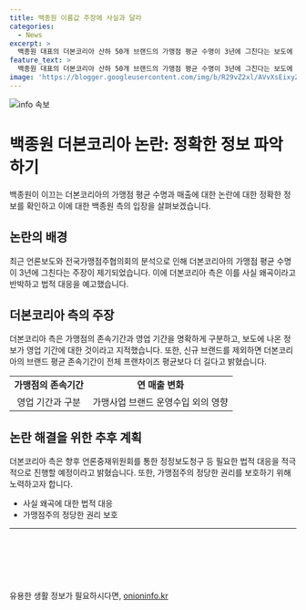 ```yaml
---
title: 백종원 이름값 주장에 사실과 달라
categories:
  - News
excerpt: >
  백종원 대표의 더본코리아 산하 50개 브랜드의 가맹점 평균 수명이 3년에 그친다는 보도에 대해 더본코리아 측이 사실 왜곡이라고 반박하며 법적 대응을 예고했다. 더본코리아는 가맹점의 존속기간과 영업 기간의 구분을 강조하고, 2023년 기준 전체 브랜드 평균 존속기간이 8.7년으로 분석하였으며, 연 매출의 증가와 감소는 다양한 사업군의 매출액 추가와 소규모 가맹점 증가로 설명했다. 동시에 허위 보도 등에 대한 법적 대응을 예고하며 가맹점주의 권리 보호를 강조했다.
feature_text: >
  백종원 대표의 더본코리아 산하 50개 브랜드의 가맹점 평균 수명이 3년에 그친다는 보도에 대해 더본코리아 측이 사실 왜곡이라고 반박하며 법적 대응을 예고했다. 더본코리아는 가맹점의 존속기간과 영업 기간의 구분을 강조하고, 2023년 기준 전체 브랜드 평균 존속기간이 8.7년으로 분석하였으며, 연 매출의 증가와 감소는 다양한 사업군의 매출액 추가와 소규모 가맹점 증가로 설명했다. 동시에 허위 보도 등에 대한 법적 대응을 예고하며 가맹점주의 권리 보호를 강조했다.
image: 'https://blogger.googleusercontent.com/img/b/R29vZ2xl/AVvXsEixyZcFfHzMRdzZMjFBmAUKJYCLCGyLL1o632UiGVXcaFdKo_bkvkuCioo0uUKlGfBVcT3P84aROyZIXSBEx3Aw5nCQ3pTgDom1WDC4m8eifvWiAmWEEVb4x6G_l8C0QH225ldMjyaFvpxGEBGNO37VmDTDMHGhJPq73UglMfDca1-0aw/s1600/blogspot.png'
---
```


<p><img src="https://blogger.googleusercontent.com/img/b/R29vZ2xl/AVvXsEixyZcFfHzMRdzZMjFBmAUKJYCLCGyLL1o632UiGVXcaFdKo_bkvkuCioo0uUKlGfBVcT3P84aROyZIXSBEx3Aw5nCQ3pTgDom1WDC4m8eifvWiAmWEEVb4x6G_l8C0QH225ldMjyaFvpxGEBGNO37VmDTDMHGhJPq73UglMfDca1-0aw/s1600/blogspot.png" alt="info 속보" /></p>

<h1>백종원 더본코리아 논란: 정확한 정보 파악하기</h1>

<p data-ke-size="size16">백종원이 이끄는 더본코리아의 가맹점 평균 수명과 매출에 대한 논란에 대한 정확한 정보를 확인하고 이에 대한 백종원 측의 입장을 살펴보겠습니다.</p>

<h2 data-ke-size="size26">논란의 배경</h2>

<p>최근 언론보도와 전국가맹점주협의회의 분석으로 인해 더본코리아의 가맹점 평균 수명이 3년에 그친다는 주장이 제기되었습니다. 이에 더본코리아 측은 이를 사실 왜곡이라고 반박하고 법적 대응을 예고했습니다.</p>

<h2 data-ke-size="size26">더본코리아 측의 주장</h2>

<p>더본코리아 측은 가맹점의 존속기간과 영업 기간을 명확하게 구분하고, 보도에 나온 정보가 영업 기간에 대한 것이라고 지적했습니다. 또한, 신규 브랜드를 제외하면 더본코리아의 브랜드 평균 존속기간이 전체 프랜차이즈 평균보다 더 길다고 밝혔습니다.</p>

<table>
    <tr>
        <td style="text-align: center; height: 17px;"><b>가맹점의 존속기간</b></td>
        <td style="text-align: center; height: 17px;"><b>연 매출 변화</b></td>
    </tr>
    <tr>
        <td style="text-align: center; height: 17px;">영업 기간과 구분</b></td>
        <td style="text-align: center; height: 17px;">가맹사업 브랜드 운영수입 외의 영향</b></td>
    </tr>
</table>

<h2 data-ke-size="size26">논란 해결을 위한 추후 계획</h2>

<p>더본코리아 측은 향후 언론중재위원회를 통한 정정보도청구 등 필요한 법적 대응을 적극적으로 진행할 예정이라고 밝혔습니다. 또한, 가맹점주의 정당한 권리를 보호하기 위해 노력하고자 합니다.</p>

<ul>
    <li>사실 왜곡에 대한 법적 대응</li>
    <li>가맹점주의 정당한 권리 보호</li>
</ul>

<hr>

<p data-ke-size="size16">&nbsp;</p>

<p data-ke-size="size16">&nbsp;</p>

<p data-ke-size="size16">&nbsp;</p>
유용한 생활 정보가 필요하시다면, <a href="https://onioninfo.kr" rel="dofollow">onioninfo.kr</a>



